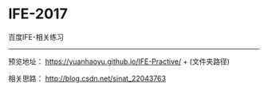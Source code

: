 # IFE-2017
百度IFE-相关练习

---

预览地址： https://yuanhaoyu.github.io/IFE-Practive/ + (文件夹路径)

相关思路： http://blog.csdn.net/sinat_22043763
